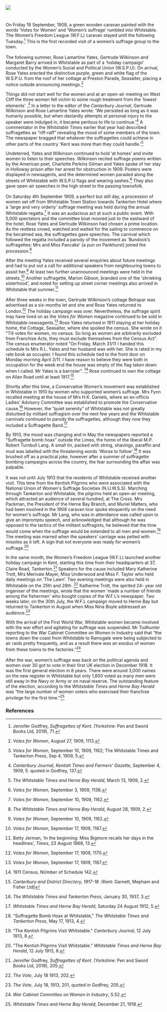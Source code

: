 <a href="https://www.kent-maps.online"><img src="https://www.kent-maps.online/juncture/ve-button.png"></a>
<param ve-config title="Women's Suffrage and Whitstable" author="Michelle Crowther" layout="vtl" banner="https://upload.wikimedia.org/wikipedia/commons/5/5d/John_Fraser_%281858-1927%29_-_Low_Tide%2C_Whitstable_Harbour%2C_Kent_-_CANWH-1989.2_-_Canterbury_Museums_and_Galleries.jpg" label="John Fraser, Low Tide, Whitstable Harbour, Kent - CANWH-1989.2 - Canterbury Museums and Galleries" attribution="John Fraser, Public domain, via Wikimedia Commons" description="Michelle Crowther discusses the woman's suffrage movement in Whitstable">

<!-- Historical map layers -->
<param ve-map-layer active allmaps allmaps-id="121dee41dae035be" title="Bartholomew Kent 1919">

#

On Friday 18 September, 1908, a green wooden caravan painted with the words ‘Votes for Women’ and ‘Women’s suffrage’ rumbled into Whitstable. The Women’s Freedom League (W.F.L) caravan stayed until the following Tuesday.[^ref1] This is the first recorded visit of a women’s suffrage group to the town.
<br><br>
The following summer, Rose Lamartine Yates, Gertrude Wilkinson and Margaret Barry arrived in Whitstable as part of a ‘holiday campaign’ conducted by the Women’s Social and Political Union (W.S.P.U). On arrival, Rose Yates erected the distinctive purple, green and white flag of the W.S.P.U. from the roof of her cottage at Preston Parade, Seasalter, placing a notice outside announcing meetings.[^ref2]
<param ve-image url="https://upload.wikimedia.org/wikipedia/commons/a/a8/Women%27s_Freedom_League_suffrage_caravan%2C_1908.jpg" label="Women's Freedom League suffrage caravan at Chichester, 1908" attribution="LSE Library, No restrictions, via Wikimedia Commons">

Things did not start well for the women and at an open-air meeting on West Cliff the three women fell victim to some rough treatment from the ‘lowest elements’ .[^ref3] In a letter to the editor of the _Canterbury
Journal_, Gertrude Wilkinson and Rose Lamartine Yates wrote: 'We persisted as long as it was humanly possible, but when dastardly attempts at personal injury to the speaker were indulged in, it became perilous to life to continue.'[^ref4] A commentator in the _Whitstable Times_ earlier that year had described suffragettes as “riff-raff” revealing the mood of some members of the town. The newspaper bragged that whatever the suffragettes could achieve in other parts of the country 'Kent was more than they could handle.'[^ref5]
<param ve-image url="https://upload.wikimedia.org/wikipedia/commons/e/eb/Suffragette_Rose_Lamartine_Yates_1909._Blathwayt%2C_Col_Linley.jpg" label="Rose Lamartine Yates c. 1909" attribution="Colonel Linley Blathwayt, Public domain, via Wikimedia Commons">

Undeterred, Yates and Wilkinson continued to hold ‘at homes’ and invite women to listen to
their speeches. Wilkinson recited suffrage poems written by the American poet, Charlotte Perkins Gilman and Yates spoke of her stay in Holloway prison after her arrest for obstruction in 1909. Posters were displayed in newsagents, and the determined women paraded along the streets of Whitstable with W.S.P.U flags and wearing sashes.[^ref6] They also gave open-air speeches in the high street to the passing townsfolk. 
<br><br>
On Saturday 4th September 1909, a perfect but still day, a procession of women set off from Whitstable Town Station towards Tankerton Hotel where a 'large and very orderly' suffrage meeting was held during the annual Whitstable regatta.[^ref7] It was an audacious act at such a public event. With 5,000 spectators and the committee boat moored just to the eastward of the hotel, Rose Yates and Gertrude Wilkinson had chosen a prime location. As the restless crowd, watched and waited for the sailing to commence on the becalmed sea, the suffragettes gave speeches. The carnival which followed the regatta included a parody of the movement as 'Bundock’s suffragettes: Mrs and Miss Pancake' (a pun on Pankhurst) joined the procession.[^ref8]
<param ve-image url="https://upload.wikimedia.org/wikipedia/commons/a/ab/Gertrude_Wilkinson_et_al.jpg" label="Suffragettes in Whitstable - Miss Barry, Rose Lamantine Yates and Gertrude Wilkinson" attribution="London Museum, CC BY-NC 4.0, via Wikimedia Commons">

After the meeting Yates received several enquiries about future meetings and had to put out a call for additional
speakers from neighbouring towns to assist her.[^ref9] At least two further unannounced meetings were held in the streets.[^ref10] Another suffragette, Marion Gibson, branded one of the 'shrieking sisterhood', and noted for setting up street corner meetings also arrived in Whitstable that summer.[^ref11]
<br><br>
After three weeks in the town, Gertrude Wilkinson’s cottage Belrapar was advertised as a six-months let and she and Rose Yates returned to London.[^ref12] The holiday campaign was over. Nevertheless, the suffrage spirit may have lived on as the _Votes for Women_ magazine continued to be sold in Whitstable newsagents.[^ref13] Rose Yates returned in 1911 staying at her holiday home, the Cottage, Seasalter, where she spoiled the census. She wrote on it "Till votes for women, no census. So long as women are arbitrarily excluded from Franchise Acts, they must exclude themselves from the Census Act". The census enumerator noted "On Friday, March 31/11 I handed this schedule to Mrs R.L. Yates and her husband was with her. She is rated in my rate book as occupier. I found this schedule tied to the front door on Monday morning April 3/11. I have reason to believe they were both in occupation for the week end the house was empty of the flag taken down when I called. Mr Yates is a barrister".  [^ref14] Rose continued to own the cottage on Allan Road until at least 1917.[^ref15]

Shortly after this time, a Conservative Women’s movement was established in Whitstable in 1910 by women who supported women’s suffrage. Mrs Fynn recalled meeting at the house of Mrs H.K. Daniels, where an ex-officio Ladies’ Advisory Committee was established to promote the Conservative cause.[^ref16] However, the “quiet serenity” of Whitstable was not
greatly disturbed by militant suffragism over the next few years and the Whitstable carnivals continued to parody the suffragettes, although they now they included a Suffragette Band.[^ref17]
<param ve-image url="https://stor.artstor.org/stor/cc8a3415-e232-4db4-8a21-98b6d9539b2a" label="Harbour Street, Whitstable" attribution="Kent Maps Online Collection">

By 1913, the mood was changing and in May the newspapers reported a “Suffragette bomb hoax” outside the Limes, the home of the liberal M.P. Robert Turnbull Lang. A small tin, packed with string, shavings, paraffin and mud was labelled with the threatening words 'Worse to follow'.[^ref18] It was brushed off as a practical joke, however after a summer of
suffragette bombing campaigns across the country, the fear surrounding the affair was palpable.
<br><br>
It was not until July 1913 that the residents of Whitstable received another visit. This time from the Kentish Pilgrims who were associated with the National Union of Women's Suffrage Societies (N.U.W.S.S). Marching through Tankerton and Whitstable, the pilgrims held an open-air meeting, which attracted an audience of several hundred, at The Cross. Mrs Packman, the President of the Herne Bay Branch, and Muriel Matters, who had been involved in the 1908 caravan tour spoke eloquently on the need for women's suffrage. Mr Lang, who was in attendance was called upon to give an impromptu speech, and acknowledged that although he was opposed to the tactics of the militant suffragists, he believed that the time would come when the suffrage would be extended to all men and women.[^ref19] The meeting was marred when the speakers’ carriage was pelted with missiles as it left. A sign that not everyone was ready for women’s suffrage.[^ref20]
<param ve-image url="https://upload.wikimedia.org/wikipedia/commons/f/f1/Duke_of_Cumberland_Hotel%2C_Whitstable_-_geograph.org.uk_-_2564119.jpg" label="The Cross, Duke of Cumberland Hotel, Whitstable" attribution="Richard Gadsby, CC BY-SA 2.0, via Wikimedia Commons" license="CC BY-SA 2.0">

In the same month, the Women’s Freedom League (W.F.L) launched another holiday campaign in Kent, starting this time from their headquarters at 37, Claire Road, Tankerton.[^ref21] Speakers for the cause included Mary Katherine Trott, Mrs Merivale Mayer, Miss Underwood and Miss F. Taylor who held daily meetings on ‘The Lawn’. Two evening meetings were also held in Whitstable on the 25th and 28th .[^ref22] Katherine Trott, the spirited 24- year old organiser of the meetings, wrote that the women 'made a number of friends among the fishermen' who bought copies of the W.F.L’s newspaper. Two weeks later, on the 30th July, the W.F.L campaign moved to Herne Bay but returned to Tankerton in August when Miss Nina Boyle addressed an audience.[^ref23]
<param ve-image url="https://upload.wikimedia.org/wikipedia/commons/0/0a/The_Lees_Tankerton_Kent.jpg" label="The Leas, Tankerton" attribution="Self-scanned, Public domain, via Wikimedia Commons">

With the arrival of the First World War, Whitstable women became involved with the war effort and agitating for suffrage was suspended. Mr Todhunter reporting to the War Cabinet Committee on Women in Industry said that “the towns down the coast from Whitstable to Ramsgate were being subjected to air raids pretty frequently, and as a result there was an
exodus of women from these towns to the factories.”[^ref24] 
<br><br>
After the war, women’s suffrage was back on the political agenda and women over 30 got to vote in their first UK election in December 1918. It was the first general election in 8 years. There were around 3,000 names on the new register in Whitstable but only 1,600 voted as many men were still away in the Navy or Army or on naval reserve. The outstanding feature of the election, according to the _Whitstable Times and Herne Bay Herald_ was “the large number of women voters who exercised their franchise privilege for the first time.”[^ref25]
<param ve-image url="https://upload.wikimedia.org/wikipedia/commons/0/0b/Votes_for_Women_1d_Wanted_Everywhere%21_%2814995272740%29.jpg" label="Votes for Women Wanted Everywhere" attribution="Hilda Dallas, Schlesinger Library, RIAS, Harvard University, No restrictions, via Wikimedia Commons">

### References

[^ref1]: Jennifer Godfrey, _Suffragettes of Kent_. (Yorkshire: Pen and Sword Books Ltd, 2019), 71.
[^ref2]: _Votes for Women_, August 27, 1909, 1113.
[^ref3]: _Votes for Women_, September 10, 1909, 1162; The Whitstable Times and Tankerton Press, Sep 4, 1909, 5.
[^ref4]: _Canterbury Journal, Kentish Times and Farmers’ Gazette_, September 4, 1909, 5. quoted in Godfrey, 137.
[^ref5]: _The Whitstable Times and Herne Bay Herald_, March 13, 1909, 2.
[^ref6]: _Votes for Women_, September 3, 1909, 1138.
[^ref7]: _Votes for Women_, September 10, 1909, 1162.
[^ref8]: _The Whitstable Times and Herne Bay Herald_, August 28, 1909, 2.
[^ref9]: _Votes for Women_, September 10, 1909, 1162.
[^ref10]: _Votes for Women_, September 17, 1909, 1187.
[^ref11]: Betty Jerman, ‘In the beginning: Miss Bigmore recalls her days in the headlines’, _Times_, 23 August 1968, 13.
[^ref12]: _Votes for Women_, September 17, 1909, 1170.
[^ref13]: _Votes for Women_, September 17, 1909, 1187.
[^ref14]: 1911 Census, NUmber of Schedule 142.
[^ref15]: _Canterbury and District Directory, 1917-18_. (Kent: Garnett, Mepham and Fisher Ltd)
[^ref16]: _The Whitstable Times and Tankerton Press_, January 30, 1937, 3.
[^ref17]: _Whitstable Times and Herne Bay Herald_, Saturday 24 August 1912, 5.
[^ref18]: “Suffragette Bomb Hoax at Whitstable,” _The Whitstable Times and Tankerton Press_, May 17, 1913, 4.
[^ref19]: "The Kentish Pilgrims Visit Whitstable." _Canterbury Journal_, 12 July 1913, 8.
[^ref20]: "The Kentish Pilgrims Visit Whitstable." _Whitstable Times and Herne Bay Herald_, 12 July 1913,  8.
[^ref21]: Jennifer Godfrey, _Suffragettes of Kent_. (Yorkshire: Pen and Sword Books Ltd, 2019), 205.
[^ref22]: _The Vote_, July 18 1913, 202.
[^ref23]: _The Vote_, July 18, 1913, 201, quoted in Godfrey, 205.
[^ref24]: _War Cabinet Committee on Women in Industry_, S.52.
[^ref25]: _Whitstable Times and Herne Bay Herald_, December 21, 1918.
